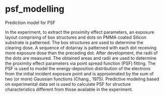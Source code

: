 # psf_modelling
Prediction model for PSF

In the experiment, to extract the proximity effect parameters, an exposure layout comprising of box structures and dots on PMMA coated Silicon substrate is patterned. The box structures are used to determine the clearing dose. A sequence of dotarray is patterned with each dot receiving more exposure dose than the preceding dot. After development, the radii of the dots are measured. The obtained areas and radii are used to determine the proximity effect parameters via point spread function (PSF) fitting. The PSF is used to model the energy-deposition distribution of the electrons from the initial incident exposure point and is approximated by the sum of two (or more) Gaussian functions (Chang., 1975). 
Predictive modeling based on experimental data set is used to calculate PSF for structure characteristics different from those available in the experiment.
